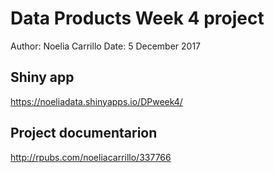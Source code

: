 # Data Products Week 4 project
Author: Noelia Carrillo
Date: 5 December 2017

## Shiny app

https://noeliadata.shinyapps.io/DPweek4/

## Project documentarion

http://rpubs.com/noeliacarrillo/337766

